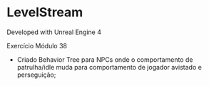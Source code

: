 # LevelStream

Developed with Unreal Engine 4

Exercício Módulo 38

- Criado Behavior Tree para NPCs onde o comportamento de patrulha/idle muda para comportamento de jogador avistado e perseguição;